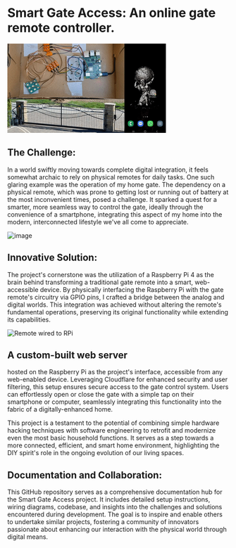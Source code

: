 # Smart Gate Access: An online gate remote controller.

![Description of the GIF](remote.gif)


## The Challenge:
In a world swiftly moving towards complete digital integration, it feels somewhat archaic to rely on physical remotes for daily tasks. One such glaring example was the operation of my home gate. The dependency on a physical remote, which was prone to getting lost or running out of battery at the most inconvenient times, posed a challenge. It sparked a quest for a smarter, more seamless way to control the gate, ideally through the convenience of a smartphone, integrating this aspect of my home into the modern, interconnected lifestyle we've all come to appreciate.

![image](https://github.com/Janosik8/Online-Gate-Remote/assets/132261486/a38dc691-7824-4816-80d0-a6190a81fda8)

## Innovative Solution:
The project's cornerstone was the utilization of a Raspberry Pi 4 as the brain behind transforming a traditional gate remote into a smart, web-accessible device. By physically interfacing the Raspberry Pi with the gate remote's circuitry via GPIO pins, I crafted a bridge between the analog and digital worlds. This integration was achieved without altering the remote's fundamental operations, preserving its original functionality while extending its capabilities.

![Remote wired to RPi](https://github.com/Janosik8/Online-Gate-Remote/assets/132261486/47f513ca-aaa7-4dcf-9048-bd8a0f3758a3)

## A custom-built web server 
hosted on the Raspberry Pi as the project's interface, accessible from any web-enabled device. Leveraging Cloudflare for enhanced security and user filtering, this setup ensures secure access to the gate control system. Users can effortlessly open or close the gate with a simple tap on their smartphone or computer, seamlessly integrating this functionality into the fabric of a digitally-enhanced home.

This project is a testament to the potential of combining simple hardware hacking techniques with software engineering to retrofit and modernize even the most basic household functions. It serves as a step towards a more connected, efficient, and smart home environment, highlighting the DIY spirit's role in the ongoing evolution of our living spaces.

## Documentation and Collaboration:
This GitHub repository serves as a comprehensive documentation hub for the Smart Gate Access project. It includes detailed setup instructions, wiring diagrams, codebase, and insights into the challenges and solutions encountered during development. The goal is to inspire and enable others to undertake similar projects, fostering a community of innovators passionate about enhancing our interaction with the physical world through digital means.
